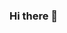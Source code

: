 ### Hi there 👋

<!--
**GIOVANNA-CRUZ/Giovanna-Cruz** is a ✨ _special_ ✨ repository because its `README.md` (this file) appears on your GitHub profile.


- 🔭 I’m currently working on the multinational TIVIT
as an intern in the back end area. There I develop all
kinds of programs to train logic, such as: sorting algorithms,
data structure, basic systems and games. I also play with a
little artificial intelligence and cloud computing.

- 🌱 I’m currently using the Java programming language
to learn: Data structure, algorithms, OOP, REST API etc. 
I already know how to work with databases (SQL and MYSQL)
and programming languages ​​more focused on the front-end
(HTML, CSS and JavaScript). I try to include in my study
routines a little of the infrastructure area that developers
use, such as: HTTP/HTTPS, SSH and servers, such as Proxy, FTP, 
DNS and others.

- 👯 I’m looking to collaborate in my TCC project, where I'm 
creating a makeup store this year. I used the following technologies:
PHP, HTML, CSS, JAVASCRIPT and some frameworks, such as: Bootstrap and 
Jquery. Other than that, I have my personal projects, I'm currently creating
a battleship game.

- 🤔 I look for help with my boss, who is an excellent software architect, 
with my friends from the course and especially in video classes on YouTube,
where I take courses and research about doubts that arise.

- 📫 How to reach me:
  my email: giovanna.cruz2004@gmail.com
  my professional instagram: @giovannadev_

-->
